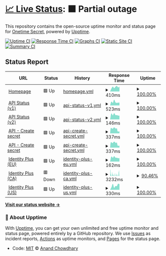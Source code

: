 # [📈 Live Status](https://status.onetimesecret.com): <!--live status--> **🟧 Partial outage**

This repository contains the open-source uptime monitor and status page for [Onetime Secret](https://onetimesecret.com/), powered by [Upptime](https://github.com/upptime/upptime).

[![Uptime CI](https://github.com/onetimesecret/status/workflows/Uptime%20CI/badge.svg)](https://github.com/onetimesecret/status/actions?query=workflow%3A%22Uptime+CI%22)
[![Response Time CI](https://github.com/onetimesecret/status/workflows/Response%20Time%20CI/badge.svg)](https://github.com/onetimesecret/status/actions?query=workflow%3A%22Response+Time+CI%22)
[![Graphs CI](https://github.com/onetimesecret/status/workflows/Graphs%20CI/badge.svg)](https://github.com/onetimesecret/status/actions?query=workflow%3A%22Graphs+CI%22)
[![Static Site CI](https://github.com/onetimesecret/status/workflows/Static%20Site%20CI/badge.svg)](https://github.com/onetimesecret/status/actions?query=workflow%3A%22Static+Site+CI%22)
[![Summary CI](https://github.com/onetimesecret/status/workflows/Summary%20CI/badge.svg)](https://github.com/onetimesecret/status/actions?query=workflow%3A%22Summary+CI%22)

## Status Report

<!--start: status pages-->
<!-- This summary is generated by Upptime (https://github.com/upptime/upptime) -->
<!-- Do not edit this manually, your changes will be overwritten -->
<!-- prettier-ignore -->
| URL | Status | History | Response Time | Uptime |
| --- | ------ | ------- | ------------- | ------ |
| <img alt="" src="https://icons.duckduckgo.com/ip3/onetimesecret.com.ico" height="13"> [Homepage](https://onetimesecret.com/) | 🟩 Up | [homepage.yml](https://github.com/onetimesecret/status/commits/HEAD/history/homepage.yml) | <details><summary><img alt="Response time graph" src="./graphs/homepage/response-time-week.png" height="20"> 410ms</summary><br><a href="https://status.onetimesecret.com/history/homepage"><img alt="Response time 847" src="https://img.shields.io/endpoint?url=https%3A%2F%2Fraw.githubusercontent.com%2Fonetimesecret%2Fstatus%2FHEAD%2Fapi%2Fhomepage%2Fresponse-time.json"></a><br><a href="https://status.onetimesecret.com/history/homepage"><img alt="24-hour response time 466" src="https://img.shields.io/endpoint?url=https%3A%2F%2Fraw.githubusercontent.com%2Fonetimesecret%2Fstatus%2FHEAD%2Fapi%2Fhomepage%2Fresponse-time-day.json"></a><br><a href="https://status.onetimesecret.com/history/homepage"><img alt="7-day response time 410" src="https://img.shields.io/endpoint?url=https%3A%2F%2Fraw.githubusercontent.com%2Fonetimesecret%2Fstatus%2FHEAD%2Fapi%2Fhomepage%2Fresponse-time-week.json"></a><br><a href="https://status.onetimesecret.com/history/homepage"><img alt="30-day response time 480" src="https://img.shields.io/endpoint?url=https%3A%2F%2Fraw.githubusercontent.com%2Fonetimesecret%2Fstatus%2FHEAD%2Fapi%2Fhomepage%2Fresponse-time-month.json"></a><br><a href="https://status.onetimesecret.com/history/homepage"><img alt="1-year response time 847" src="https://img.shields.io/endpoint?url=https%3A%2F%2Fraw.githubusercontent.com%2Fonetimesecret%2Fstatus%2FHEAD%2Fapi%2Fhomepage%2Fresponse-time-year.json"></a></details> | <details><summary><a href="https://status.onetimesecret.com/history/homepage">100.00%</a></summary><a href="https://status.onetimesecret.com/history/homepage"><img alt="All-time uptime 99.05%" src="https://img.shields.io/endpoint?url=https%3A%2F%2Fraw.githubusercontent.com%2Fonetimesecret%2Fstatus%2FHEAD%2Fapi%2Fhomepage%2Fuptime.json"></a><br><a href="https://status.onetimesecret.com/history/homepage"><img alt="24-hour uptime 100.00%" src="https://img.shields.io/endpoint?url=https%3A%2F%2Fraw.githubusercontent.com%2Fonetimesecret%2Fstatus%2FHEAD%2Fapi%2Fhomepage%2Fuptime-day.json"></a><br><a href="https://status.onetimesecret.com/history/homepage"><img alt="7-day uptime 100.00%" src="https://img.shields.io/endpoint?url=https%3A%2F%2Fraw.githubusercontent.com%2Fonetimesecret%2Fstatus%2FHEAD%2Fapi%2Fhomepage%2Fuptime-week.json"></a><br><a href="https://status.onetimesecret.com/history/homepage"><img alt="30-day uptime 100.00%" src="https://img.shields.io/endpoint?url=https%3A%2F%2Fraw.githubusercontent.com%2Fonetimesecret%2Fstatus%2FHEAD%2Fapi%2Fhomepage%2Fuptime-month.json"></a><br><a href="https://status.onetimesecret.com/history/homepage"><img alt="1-year uptime 99.05%" src="https://img.shields.io/endpoint?url=https%3A%2F%2Fraw.githubusercontent.com%2Fonetimesecret%2Fstatus%2FHEAD%2Fapi%2Fhomepage%2Fuptime-year.json"></a></details>
| <img alt="" src="https://icons.duckduckgo.com/ip3/eu.onetimesecret.com.ico" height="13"> [API Status (v1)](https://eu.onetimesecret.com/api/v1/status) | 🟩 Up | [api-status-v1.yml](https://github.com/onetimesecret/status/commits/HEAD/history/api-status-v1.yml) | <details><summary><img alt="Response time graph" src="./graphs/api-status-v1/response-time-week.png" height="20"> 523ms</summary><br><a href="https://status.onetimesecret.com/history/api-status-v1"><img alt="Response time 397" src="https://img.shields.io/endpoint?url=https%3A%2F%2Fraw.githubusercontent.com%2Fonetimesecret%2Fstatus%2FHEAD%2Fapi%2Fapi-status-v1%2Fresponse-time.json"></a><br><a href="https://status.onetimesecret.com/history/api-status-v1"><img alt="24-hour response time 440" src="https://img.shields.io/endpoint?url=https%3A%2F%2Fraw.githubusercontent.com%2Fonetimesecret%2Fstatus%2FHEAD%2Fapi%2Fapi-status-v1%2Fresponse-time-day.json"></a><br><a href="https://status.onetimesecret.com/history/api-status-v1"><img alt="7-day response time 523" src="https://img.shields.io/endpoint?url=https%3A%2F%2Fraw.githubusercontent.com%2Fonetimesecret%2Fstatus%2FHEAD%2Fapi%2Fapi-status-v1%2Fresponse-time-week.json"></a><br><a href="https://status.onetimesecret.com/history/api-status-v1"><img alt="30-day response time 490" src="https://img.shields.io/endpoint?url=https%3A%2F%2Fraw.githubusercontent.com%2Fonetimesecret%2Fstatus%2FHEAD%2Fapi%2Fapi-status-v1%2Fresponse-time-month.json"></a><br><a href="https://status.onetimesecret.com/history/api-status-v1"><img alt="1-year response time 397" src="https://img.shields.io/endpoint?url=https%3A%2F%2Fraw.githubusercontent.com%2Fonetimesecret%2Fstatus%2FHEAD%2Fapi%2Fapi-status-v1%2Fresponse-time-year.json"></a></details> | <details><summary><a href="https://status.onetimesecret.com/history/api-status-v1">100.00%</a></summary><a href="https://status.onetimesecret.com/history/api-status-v1"><img alt="All-time uptime 99.14%" src="https://img.shields.io/endpoint?url=https%3A%2F%2Fraw.githubusercontent.com%2Fonetimesecret%2Fstatus%2FHEAD%2Fapi%2Fapi-status-v1%2Fuptime.json"></a><br><a href="https://status.onetimesecret.com/history/api-status-v1"><img alt="24-hour uptime 100.00%" src="https://img.shields.io/endpoint?url=https%3A%2F%2Fraw.githubusercontent.com%2Fonetimesecret%2Fstatus%2FHEAD%2Fapi%2Fapi-status-v1%2Fuptime-day.json"></a><br><a href="https://status.onetimesecret.com/history/api-status-v1"><img alt="7-day uptime 100.00%" src="https://img.shields.io/endpoint?url=https%3A%2F%2Fraw.githubusercontent.com%2Fonetimesecret%2Fstatus%2FHEAD%2Fapi%2Fapi-status-v1%2Fuptime-week.json"></a><br><a href="https://status.onetimesecret.com/history/api-status-v1"><img alt="30-day uptime 100.00%" src="https://img.shields.io/endpoint?url=https%3A%2F%2Fraw.githubusercontent.com%2Fonetimesecret%2Fstatus%2FHEAD%2Fapi%2Fapi-status-v1%2Fuptime-month.json"></a><br><a href="https://status.onetimesecret.com/history/api-status-v1"><img alt="1-year uptime 99.14%" src="https://img.shields.io/endpoint?url=https%3A%2F%2Fraw.githubusercontent.com%2Fonetimesecret%2Fstatus%2FHEAD%2Fapi%2Fapi-status-v1%2Fuptime-year.json"></a></details>
| <img alt="" src="https://icons.duckduckgo.com/ip3/eu.onetimesecret.com.ico" height="13"> [API Status (v2)](https://eu.onetimesecret.com/api/v2/status) | 🟩 Up | [api-status-v2.yml](https://github.com/onetimesecret/status/commits/HEAD/history/api-status-v2.yml) | <details><summary><img alt="Response time graph" src="./graphs/api-status-v2/response-time-week.png" height="20"> 146ms</summary><br><a href="https://status.onetimesecret.com/history/api-status-v2"><img alt="Response time 160" src="https://img.shields.io/endpoint?url=https%3A%2F%2Fraw.githubusercontent.com%2Fonetimesecret%2Fstatus%2FHEAD%2Fapi%2Fapi-status-v2%2Fresponse-time.json"></a><br><a href="https://status.onetimesecret.com/history/api-status-v2"><img alt="24-hour response time 118" src="https://img.shields.io/endpoint?url=https%3A%2F%2Fraw.githubusercontent.com%2Fonetimesecret%2Fstatus%2FHEAD%2Fapi%2Fapi-status-v2%2Fresponse-time-day.json"></a><br><a href="https://status.onetimesecret.com/history/api-status-v2"><img alt="7-day response time 146" src="https://img.shields.io/endpoint?url=https%3A%2F%2Fraw.githubusercontent.com%2Fonetimesecret%2Fstatus%2FHEAD%2Fapi%2Fapi-status-v2%2Fresponse-time-week.json"></a><br><a href="https://status.onetimesecret.com/history/api-status-v2"><img alt="30-day response time 155" src="https://img.shields.io/endpoint?url=https%3A%2F%2Fraw.githubusercontent.com%2Fonetimesecret%2Fstatus%2FHEAD%2Fapi%2Fapi-status-v2%2Fresponse-time-month.json"></a><br><a href="https://status.onetimesecret.com/history/api-status-v2"><img alt="1-year response time 160" src="https://img.shields.io/endpoint?url=https%3A%2F%2Fraw.githubusercontent.com%2Fonetimesecret%2Fstatus%2FHEAD%2Fapi%2Fapi-status-v2%2Fresponse-time-year.json"></a></details> | <details><summary><a href="https://status.onetimesecret.com/history/api-status-v2">100.00%</a></summary><a href="https://status.onetimesecret.com/history/api-status-v2"><img alt="All-time uptime 100.00%" src="https://img.shields.io/endpoint?url=https%3A%2F%2Fraw.githubusercontent.com%2Fonetimesecret%2Fstatus%2FHEAD%2Fapi%2Fapi-status-v2%2Fuptime.json"></a><br><a href="https://status.onetimesecret.com/history/api-status-v2"><img alt="24-hour uptime 100.00%" src="https://img.shields.io/endpoint?url=https%3A%2F%2Fraw.githubusercontent.com%2Fonetimesecret%2Fstatus%2FHEAD%2Fapi%2Fapi-status-v2%2Fuptime-day.json"></a><br><a href="https://status.onetimesecret.com/history/api-status-v2"><img alt="7-day uptime 100.00%" src="https://img.shields.io/endpoint?url=https%3A%2F%2Fraw.githubusercontent.com%2Fonetimesecret%2Fstatus%2FHEAD%2Fapi%2Fapi-status-v2%2Fuptime-week.json"></a><br><a href="https://status.onetimesecret.com/history/api-status-v2"><img alt="30-day uptime 100.00%" src="https://img.shields.io/endpoint?url=https%3A%2F%2Fraw.githubusercontent.com%2Fonetimesecret%2Fstatus%2FHEAD%2Fapi%2Fapi-status-v2%2Fuptime-month.json"></a><br><a href="https://status.onetimesecret.com/history/api-status-v2"><img alt="1-year uptime 100.00%" src="https://img.shields.io/endpoint?url=https%3A%2F%2Fraw.githubusercontent.com%2Fonetimesecret%2Fstatus%2FHEAD%2Fapi%2Fapi-status-v2%2Fuptime-year.json"></a></details>
| <img alt="" src="https://icons.duckduckgo.com/ip3/eu.onetimesecret.com.ico" height="13"> [API - Create secret](https://eu.onetimesecret.com/api/v1/share) | 🟩 Up | [api-create-secret.yml](https://github.com/onetimesecret/status/commits/HEAD/history/api-create-secret.yml) | <details><summary><img alt="Response time graph" src="./graphs/api-create-secret/response-time-week.png" height="20"> 337ms</summary><br><a href="https://status.onetimesecret.com/history/api-create-secret"><img alt="Response time 425" src="https://img.shields.io/endpoint?url=https%3A%2F%2Fraw.githubusercontent.com%2Fonetimesecret%2Fstatus%2FHEAD%2Fapi%2Fapi-create-secret%2Fresponse-time.json"></a><br><a href="https://status.onetimesecret.com/history/api-create-secret"><img alt="24-hour response time 147" src="https://img.shields.io/endpoint?url=https%3A%2F%2Fraw.githubusercontent.com%2Fonetimesecret%2Fstatus%2FHEAD%2Fapi%2Fapi-create-secret%2Fresponse-time-day.json"></a><br><a href="https://status.onetimesecret.com/history/api-create-secret"><img alt="7-day response time 337" src="https://img.shields.io/endpoint?url=https%3A%2F%2Fraw.githubusercontent.com%2Fonetimesecret%2Fstatus%2FHEAD%2Fapi%2Fapi-create-secret%2Fresponse-time-week.json"></a><br><a href="https://status.onetimesecret.com/history/api-create-secret"><img alt="30-day response time 389" src="https://img.shields.io/endpoint?url=https%3A%2F%2Fraw.githubusercontent.com%2Fonetimesecret%2Fstatus%2FHEAD%2Fapi%2Fapi-create-secret%2Fresponse-time-month.json"></a><br><a href="https://status.onetimesecret.com/history/api-create-secret"><img alt="1-year response time 425" src="https://img.shields.io/endpoint?url=https%3A%2F%2Fraw.githubusercontent.com%2Fonetimesecret%2Fstatus%2FHEAD%2Fapi%2Fapi-create-secret%2Fresponse-time-year.json"></a></details> | <details><summary><a href="https://status.onetimesecret.com/history/api-create-secret">100.00%</a></summary><a href="https://status.onetimesecret.com/history/api-create-secret"><img alt="All-time uptime 99.16%" src="https://img.shields.io/endpoint?url=https%3A%2F%2Fraw.githubusercontent.com%2Fonetimesecret%2Fstatus%2FHEAD%2Fapi%2Fapi-create-secret%2Fuptime.json"></a><br><a href="https://status.onetimesecret.com/history/api-create-secret"><img alt="24-hour uptime 100.00%" src="https://img.shields.io/endpoint?url=https%3A%2F%2Fraw.githubusercontent.com%2Fonetimesecret%2Fstatus%2FHEAD%2Fapi%2Fapi-create-secret%2Fuptime-day.json"></a><br><a href="https://status.onetimesecret.com/history/api-create-secret"><img alt="7-day uptime 100.00%" src="https://img.shields.io/endpoint?url=https%3A%2F%2Fraw.githubusercontent.com%2Fonetimesecret%2Fstatus%2FHEAD%2Fapi%2Fapi-create-secret%2Fuptime-week.json"></a><br><a href="https://status.onetimesecret.com/history/api-create-secret"><img alt="30-day uptime 100.00%" src="https://img.shields.io/endpoint?url=https%3A%2F%2Fraw.githubusercontent.com%2Fonetimesecret%2Fstatus%2FHEAD%2Fapi%2Fapi-create-secret%2Fuptime-month.json"></a><br><a href="https://status.onetimesecret.com/history/api-create-secret"><img alt="1-year uptime 99.16%" src="https://img.shields.io/endpoint?url=https%3A%2F%2Fraw.githubusercontent.com%2Fonetimesecret%2Fstatus%2FHEAD%2Fapi%2Fapi-create-secret%2Fuptime-year.json"></a></details>
| <img alt="" src="https://icons.duckduckgo.com/ip3/eu.onetimesecret.com.ico" height="13"> [API - Create secret](https://eu.onetimesecret.com/api/v2/secret/conceal) | 🟩 Up | [api-create-secret.yml](https://github.com/onetimesecret/status/commits/HEAD/history/api-create-secret.yml) | <details><summary><img alt="Response time graph" src="./graphs/api-create-secret/response-time-week.png" height="20"> 337ms</summary><br><a href="https://status.onetimesecret.com/history/api-create-secret"><img alt="Response time 425" src="https://img.shields.io/endpoint?url=https%3A%2F%2Fraw.githubusercontent.com%2Fonetimesecret%2Fstatus%2FHEAD%2Fapi%2Fapi-create-secret%2Fresponse-time.json"></a><br><a href="https://status.onetimesecret.com/history/api-create-secret"><img alt="24-hour response time 147" src="https://img.shields.io/endpoint?url=https%3A%2F%2Fraw.githubusercontent.com%2Fonetimesecret%2Fstatus%2FHEAD%2Fapi%2Fapi-create-secret%2Fresponse-time-day.json"></a><br><a href="https://status.onetimesecret.com/history/api-create-secret"><img alt="7-day response time 337" src="https://img.shields.io/endpoint?url=https%3A%2F%2Fraw.githubusercontent.com%2Fonetimesecret%2Fstatus%2FHEAD%2Fapi%2Fapi-create-secret%2Fresponse-time-week.json"></a><br><a href="https://status.onetimesecret.com/history/api-create-secret"><img alt="30-day response time 389" src="https://img.shields.io/endpoint?url=https%3A%2F%2Fraw.githubusercontent.com%2Fonetimesecret%2Fstatus%2FHEAD%2Fapi%2Fapi-create-secret%2Fresponse-time-month.json"></a><br><a href="https://status.onetimesecret.com/history/api-create-secret"><img alt="1-year response time 425" src="https://img.shields.io/endpoint?url=https%3A%2F%2Fraw.githubusercontent.com%2Fonetimesecret%2Fstatus%2FHEAD%2Fapi%2Fapi-create-secret%2Fresponse-time-year.json"></a></details> | <details><summary><a href="https://status.onetimesecret.com/history/api-create-secret">100.00%</a></summary><a href="https://status.onetimesecret.com/history/api-create-secret"><img alt="All-time uptime 99.16%" src="https://img.shields.io/endpoint?url=https%3A%2F%2Fraw.githubusercontent.com%2Fonetimesecret%2Fstatus%2FHEAD%2Fapi%2Fapi-create-secret%2Fuptime.json"></a><br><a href="https://status.onetimesecret.com/history/api-create-secret"><img alt="24-hour uptime 100.00%" src="https://img.shields.io/endpoint?url=https%3A%2F%2Fraw.githubusercontent.com%2Fonetimesecret%2Fstatus%2FHEAD%2Fapi%2Fapi-create-secret%2Fuptime-day.json"></a><br><a href="https://status.onetimesecret.com/history/api-create-secret"><img alt="7-day uptime 100.00%" src="https://img.shields.io/endpoint?url=https%3A%2F%2Fraw.githubusercontent.com%2Fonetimesecret%2Fstatus%2FHEAD%2Fapi%2Fapi-create-secret%2Fuptime-week.json"></a><br><a href="https://status.onetimesecret.com/history/api-create-secret"><img alt="30-day uptime 100.00%" src="https://img.shields.io/endpoint?url=https%3A%2F%2Fraw.githubusercontent.com%2Fonetimesecret%2Fstatus%2FHEAD%2Fapi%2Fapi-create-secret%2Fuptime-month.json"></a><br><a href="https://status.onetimesecret.com/history/api-create-secret"><img alt="1-year uptime 99.16%" src="https://img.shields.io/endpoint?url=https%3A%2F%2Fraw.githubusercontent.com%2Fonetimesecret%2Fstatus%2FHEAD%2Fapi%2Fapi-create-secret%2Fuptime-year.json"></a></details>
| <img alt="" src="https://icons.duckduckgo.com/ip3/eu.onetimesecret.com.ico" height="13"> [Identity Plus (EU)](https://eu.onetimesecret.com/) | 🟩 Up | [identity-plus-eu.yml](https://github.com/onetimesecret/status/commits/HEAD/history/identity-plus-eu.yml) | <details><summary><img alt="Response time graph" src="./graphs/identity-plus-eu/response-time-week.png" height="20"> 162ms</summary><br><a href="https://status.onetimesecret.com/history/identity-plus-eu"><img alt="Response time 731" src="https://img.shields.io/endpoint?url=https%3A%2F%2Fraw.githubusercontent.com%2Fonetimesecret%2Fstatus%2FHEAD%2Fapi%2Fidentity-plus-eu%2Fresponse-time.json"></a><br><a href="https://status.onetimesecret.com/history/identity-plus-eu"><img alt="24-hour response time 137" src="https://img.shields.io/endpoint?url=https%3A%2F%2Fraw.githubusercontent.com%2Fonetimesecret%2Fstatus%2FHEAD%2Fapi%2Fidentity-plus-eu%2Fresponse-time-day.json"></a><br><a href="https://status.onetimesecret.com/history/identity-plus-eu"><img alt="7-day response time 162" src="https://img.shields.io/endpoint?url=https%3A%2F%2Fraw.githubusercontent.com%2Fonetimesecret%2Fstatus%2FHEAD%2Fapi%2Fidentity-plus-eu%2Fresponse-time-week.json"></a><br><a href="https://status.onetimesecret.com/history/identity-plus-eu"><img alt="30-day response time 172" src="https://img.shields.io/endpoint?url=https%3A%2F%2Fraw.githubusercontent.com%2Fonetimesecret%2Fstatus%2FHEAD%2Fapi%2Fidentity-plus-eu%2Fresponse-time-month.json"></a><br><a href="https://status.onetimesecret.com/history/identity-plus-eu"><img alt="1-year response time 731" src="https://img.shields.io/endpoint?url=https%3A%2F%2Fraw.githubusercontent.com%2Fonetimesecret%2Fstatus%2FHEAD%2Fapi%2Fidentity-plus-eu%2Fresponse-time-year.json"></a></details> | <details><summary><a href="https://status.onetimesecret.com/history/identity-plus-eu">100.00%</a></summary><a href="https://status.onetimesecret.com/history/identity-plus-eu"><img alt="All-time uptime 98.25%" src="https://img.shields.io/endpoint?url=https%3A%2F%2Fraw.githubusercontent.com%2Fonetimesecret%2Fstatus%2FHEAD%2Fapi%2Fidentity-plus-eu%2Fuptime.json"></a><br><a href="https://status.onetimesecret.com/history/identity-plus-eu"><img alt="24-hour uptime 100.00%" src="https://img.shields.io/endpoint?url=https%3A%2F%2Fraw.githubusercontent.com%2Fonetimesecret%2Fstatus%2FHEAD%2Fapi%2Fidentity-plus-eu%2Fuptime-day.json"></a><br><a href="https://status.onetimesecret.com/history/identity-plus-eu"><img alt="7-day uptime 100.00%" src="https://img.shields.io/endpoint?url=https%3A%2F%2Fraw.githubusercontent.com%2Fonetimesecret%2Fstatus%2FHEAD%2Fapi%2Fidentity-plus-eu%2Fuptime-week.json"></a><br><a href="https://status.onetimesecret.com/history/identity-plus-eu"><img alt="30-day uptime 100.00%" src="https://img.shields.io/endpoint?url=https%3A%2F%2Fraw.githubusercontent.com%2Fonetimesecret%2Fstatus%2FHEAD%2Fapi%2Fidentity-plus-eu%2Fuptime-month.json"></a><br><a href="https://status.onetimesecret.com/history/identity-plus-eu"><img alt="1-year uptime 98.25%" src="https://img.shields.io/endpoint?url=https%3A%2F%2Fraw.githubusercontent.com%2Fonetimesecret%2Fstatus%2FHEAD%2Fapi%2Fidentity-plus-eu%2Fuptime-year.json"></a></details>
| <img alt="" src="https://icons.duckduckgo.com/ip3/ca.onetimesecret.com.ico" height="13"> [Identity Plus (CA)](https://ca.onetimesecret.com/) | 🟥 Down | [identity-plus-ca.yml](https://github.com/onetimesecret/status/commits/HEAD/history/identity-plus-ca.yml) | <details><summary><img alt="Response time graph" src="./graphs/identity-plus-ca/response-time-week.png" height="20"> 3232ms</summary><br><a href="https://status.onetimesecret.com/history/identity-plus-ca"><img alt="Response time 2660" src="https://img.shields.io/endpoint?url=https%3A%2F%2Fraw.githubusercontent.com%2Fonetimesecret%2Fstatus%2FHEAD%2Fapi%2Fidentity-plus-ca%2Fresponse-time.json"></a><br><a href="https://status.onetimesecret.com/history/identity-plus-ca"><img alt="24-hour response time 6284" src="https://img.shields.io/endpoint?url=https%3A%2F%2Fraw.githubusercontent.com%2Fonetimesecret%2Fstatus%2FHEAD%2Fapi%2Fidentity-plus-ca%2Fresponse-time-day.json"></a><br><a href="https://status.onetimesecret.com/history/identity-plus-ca"><img alt="7-day response time 3232" src="https://img.shields.io/endpoint?url=https%3A%2F%2Fraw.githubusercontent.com%2Fonetimesecret%2Fstatus%2FHEAD%2Fapi%2Fidentity-plus-ca%2Fresponse-time-week.json"></a><br><a href="https://status.onetimesecret.com/history/identity-plus-ca"><img alt="30-day response time 2744" src="https://img.shields.io/endpoint?url=https%3A%2F%2Fraw.githubusercontent.com%2Fonetimesecret%2Fstatus%2FHEAD%2Fapi%2Fidentity-plus-ca%2Fresponse-time-month.json"></a><br><a href="https://status.onetimesecret.com/history/identity-plus-ca"><img alt="1-year response time 2660" src="https://img.shields.io/endpoint?url=https%3A%2F%2Fraw.githubusercontent.com%2Fonetimesecret%2Fstatus%2FHEAD%2Fapi%2Fidentity-plus-ca%2Fresponse-time-year.json"></a></details> | <details><summary><a href="https://status.onetimesecret.com/history/identity-plus-ca">90.46%</a></summary><a href="https://status.onetimesecret.com/history/identity-plus-ca"><img alt="All-time uptime 94.54%" src="https://img.shields.io/endpoint?url=https%3A%2F%2Fraw.githubusercontent.com%2Fonetimesecret%2Fstatus%2FHEAD%2Fapi%2Fidentity-plus-ca%2Fuptime.json"></a><br><a href="https://status.onetimesecret.com/history/identity-plus-ca"><img alt="24-hour uptime 88.06%" src="https://img.shields.io/endpoint?url=https%3A%2F%2Fraw.githubusercontent.com%2Fonetimesecret%2Fstatus%2FHEAD%2Fapi%2Fidentity-plus-ca%2Fuptime-day.json"></a><br><a href="https://status.onetimesecret.com/history/identity-plus-ca"><img alt="7-day uptime 90.46%" src="https://img.shields.io/endpoint?url=https%3A%2F%2Fraw.githubusercontent.com%2Fonetimesecret%2Fstatus%2FHEAD%2Fapi%2Fidentity-plus-ca%2Fuptime-week.json"></a><br><a href="https://status.onetimesecret.com/history/identity-plus-ca"><img alt="30-day uptime 91.74%" src="https://img.shields.io/endpoint?url=https%3A%2F%2Fraw.githubusercontent.com%2Fonetimesecret%2Fstatus%2FHEAD%2Fapi%2Fidentity-plus-ca%2Fuptime-month.json"></a><br><a href="https://status.onetimesecret.com/history/identity-plus-ca"><img alt="1-year uptime 94.54%" src="https://img.shields.io/endpoint?url=https%3A%2F%2Fraw.githubusercontent.com%2Fonetimesecret%2Fstatus%2FHEAD%2Fapi%2Fidentity-plus-ca%2Fuptime-year.json"></a></details>
| <img alt="" src="https://icons.duckduckgo.com/ip3/us.onetimesecret.com.ico" height="13"> [Identity Plus (US)](https://us.onetimesecret.com/) | 🟩 Up | [identity-plus-us.yml](https://github.com/onetimesecret/status/commits/HEAD/history/identity-plus-us.yml) | <details><summary><img alt="Response time graph" src="./graphs/identity-plus-us/response-time-week.png" height="20"> 330ms</summary><br><a href="https://status.onetimesecret.com/history/identity-plus-us"><img alt="Response time 313" src="https://img.shields.io/endpoint?url=https%3A%2F%2Fraw.githubusercontent.com%2Fonetimesecret%2Fstatus%2FHEAD%2Fapi%2Fidentity-plus-us%2Fresponse-time.json"></a><br><a href="https://status.onetimesecret.com/history/identity-plus-us"><img alt="24-hour response time 450" src="https://img.shields.io/endpoint?url=https%3A%2F%2Fraw.githubusercontent.com%2Fonetimesecret%2Fstatus%2FHEAD%2Fapi%2Fidentity-plus-us%2Fresponse-time-day.json"></a><br><a href="https://status.onetimesecret.com/history/identity-plus-us"><img alt="7-day response time 330" src="https://img.shields.io/endpoint?url=https%3A%2F%2Fraw.githubusercontent.com%2Fonetimesecret%2Fstatus%2FHEAD%2Fapi%2Fidentity-plus-us%2Fresponse-time-week.json"></a><br><a href="https://status.onetimesecret.com/history/identity-plus-us"><img alt="30-day response time 323" src="https://img.shields.io/endpoint?url=https%3A%2F%2Fraw.githubusercontent.com%2Fonetimesecret%2Fstatus%2FHEAD%2Fapi%2Fidentity-plus-us%2Fresponse-time-month.json"></a><br><a href="https://status.onetimesecret.com/history/identity-plus-us"><img alt="1-year response time 313" src="https://img.shields.io/endpoint?url=https%3A%2F%2Fraw.githubusercontent.com%2Fonetimesecret%2Fstatus%2FHEAD%2Fapi%2Fidentity-plus-us%2Fresponse-time-year.json"></a></details> | <details><summary><a href="https://status.onetimesecret.com/history/identity-plus-us">100.00%</a></summary><a href="https://status.onetimesecret.com/history/identity-plus-us"><img alt="All-time uptime 100.00%" src="https://img.shields.io/endpoint?url=https%3A%2F%2Fraw.githubusercontent.com%2Fonetimesecret%2Fstatus%2FHEAD%2Fapi%2Fidentity-plus-us%2Fuptime.json"></a><br><a href="https://status.onetimesecret.com/history/identity-plus-us"><img alt="24-hour uptime 100.00%" src="https://img.shields.io/endpoint?url=https%3A%2F%2Fraw.githubusercontent.com%2Fonetimesecret%2Fstatus%2FHEAD%2Fapi%2Fidentity-plus-us%2Fuptime-day.json"></a><br><a href="https://status.onetimesecret.com/history/identity-plus-us"><img alt="7-day uptime 100.00%" src="https://img.shields.io/endpoint?url=https%3A%2F%2Fraw.githubusercontent.com%2Fonetimesecret%2Fstatus%2FHEAD%2Fapi%2Fidentity-plus-us%2Fuptime-week.json"></a><br><a href="https://status.onetimesecret.com/history/identity-plus-us"><img alt="30-day uptime 100.00%" src="https://img.shields.io/endpoint?url=https%3A%2F%2Fraw.githubusercontent.com%2Fonetimesecret%2Fstatus%2FHEAD%2Fapi%2Fidentity-plus-us%2Fuptime-month.json"></a><br><a href="https://status.onetimesecret.com/history/identity-plus-us"><img alt="1-year uptime 100.00%" src="https://img.shields.io/endpoint?url=https%3A%2F%2Fraw.githubusercontent.com%2Fonetimesecret%2Fstatus%2FHEAD%2Fapi%2Fidentity-plus-us%2Fuptime-year.json"></a></details>

<!--end: status pages-->

[**Visit our status website →**](https://status.onetimesecret.com)

### 📄 About Upptime

With [Upptime](https://upptime.js.org), you can get your own unlimited and free uptime monitor and status page, powered entirely by a GitHub repository. We use [Issues](https://github.com/onetimesecret/status/issues) as incident reports, [Actions](https://github.com/onetimesecret/status/actions) as uptime monitors, and [Pages](https://status.onetimesecret.com) for the status page.

- Code: [MIT](./LICENSE) © [Anand Chowdhary](https://anandchowdhary.com)

